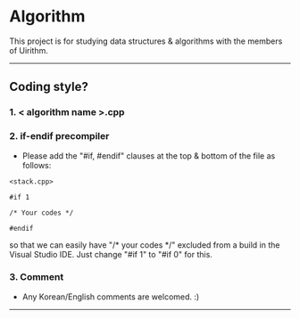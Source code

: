 # Algorithm
This project is for studying data structures & algorithms with the members of Uirithm.

-----------------------------------------------------------------------------
## Coding style?

### 1. < algorithm name >.cpp
### 2. if-endif precompiler
  
  - Please add the "#if, #endif" clauses at the top & bottom of the file as follows:
  
  ```
  <stack.cpp>
  
  #if 1
  
  /* Your codes */
  
  #endif 
  
  ```
  
  so that we can easily have "/* your codes */" excluded from a build in the Visual Studio IDE. Just change "#if 1" to "#if 0" for this.
  
### 3. Comment

  - Any Korean/English comments are welcomed. :)
  
-----------------------------------------------------------------------------

